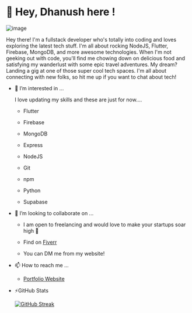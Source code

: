 
# 👋 **Hey, Dhanush here !**


![image](https://media.licdn.com/dms/image/C4D16AQHJuaaT5VtQRA/profile-displaybackgroundimage-shrink_350_1400/0/1653039552709?e=1700697600&v=beta&t=9nwW5wYTGVBeXvUJbo6Vb3z8t8o5k6uwpzX_Ermy1xs)

Hey there! I'm a fullstack developer who's totally into coding and loves exploring the latest tech stuff. I'm all about rocking NodeJS, Flutter, Firebase, MongoDB, and more awesome technologies. When I'm not geeking out with code, you'll find me chowing down on delicious food and satisfying my wanderlust with some epic travel adventures. My dream? Landing a gig at one of those super cool tech spaces. I'm all about connecting with new folks, so hit me up if you want to chat about tech!

- 👀 I’m interested in ...

     I love updating my skills and these are just for now....
      
     - Flutter 
      
     - Firebase
      
     - MongoDB
      
     - Express 
      
     - NodeJS
      
     - Git
      
     - npm 
      
     - Python
      
     - Supabase

    
- 💞️ I’m looking to collaborate on ...

     - I am open to freelancing and would love to make your startups soar high 🚀
      
     - Find on [Fiverr](www.fiverr.com/share/d7gr3Y)
      
     - You can DM me from my website!
     
                       

- 📫 How to reach me ...

   -  [Portfolio Website](dhanushvardhan.netlify.com) 


 -  ⚡GitHub Stats</summary>
 
 
     [![GitHub Streak](https://streak-stats.demolab.com?user=dhanush17-tech&theme=prussian)](https://git.io/streak-stats)


<!---
dhanush17-tech/dhanush17-tech is a ✨ special ✨ repository because its `README.md` (this file) appears on your GitHub profile.
You can click the Preview link to take a look at your changes.
--->

